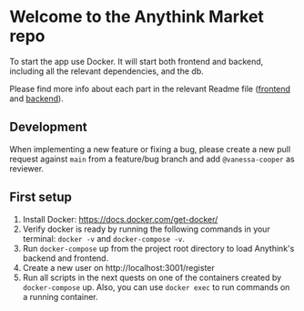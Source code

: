 # Welcome to the Anythink Market repo

To start the app use Docker. It will start both frontend and backend, including all the relevant dependencies, and the db.

Please find more info about each part in the relevant Readme file ([frontend](frontend/readme.md) and [backend](backend/README.md)).

## Development

When implementing a new feature or fixing a bug, please create a new pull request against `main` from a feature/bug branch and add `@vanessa-cooper` as reviewer.

## First setup

1) Install Docker: https://docs.docker.com/get-docker/
2) Verify docker is ready by running the following commands in your terminal: `docker -v` and `docker-compose -v`.
3) Run `docker-compose` up from the project root directory to load Anythink's backend and frontend.
4) Create a new user on http://localhost:3001/register
5) Run all scripts in the next quests on one of the containers created by `docker-compose` up.  Also, you can use `docker exec` to run commands on a running container.